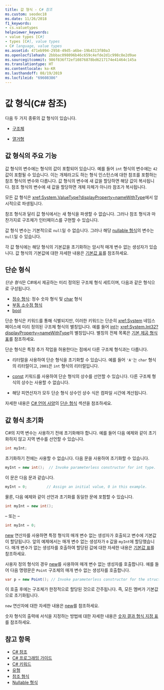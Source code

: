 ```yaml
---
title: 값 형식 - C# 참조
ms.custom: seodec18
ms.date: 11/26/2018
f1_keywords:
- cs.valuetypes
helpviewer_keywords:
- value types [C#]
- types [C#], value types
- C# language, value types
ms.assetid: 471eb994-2958-49d5-a6be-19b4313f80a3
ms.openlocfilehash: 2bbbac098096b46c659c4efde2d1c998c8e2d9ae
ms.sourcegitcommit: 986f836f72ef10876878bd6217174e41464c145a
ms.translationtype: HT
ms.contentlocale: ko-KR
ms.lasthandoff: 08/19/2019
ms.locfileid: "69608386"
---
```

# <a name="value-types-c-reference"></a>값 형식(C# 참조)

다음 두 가지 종류의 값 형식이 있습니다.

- [구조체](struct.md)

- [열거형](enum.md)

## <a name="main-features-of-value-types"></a>값 형식의 주요 기능

값 형식의 변수에는 형식의 값이 포함되어 있습니다. 예를 들어 `int` 형식의 변수에는 `42` 값이 포함될 수 있습니다. 이는 개체라고도 하는 형식 인스턴스에 대한 참조를 포함하는 참조 형식의 변수와 다릅니다. 값 형식의 변수에 새 값을 할당하면 해당 값이 복사됩니다. 참조 형식의 변수에 새 값을 할당하면 개체 자체가 아니라 참조가 복사됩니다.

모든 값 형식은 <xref:System.ValueType?displayProperty=nameWithType>에서 암시적으로 파생됩니다.

참조 형식과 달리 값 형식에서는 새 형식을 파생할 수 없습니다. 그러나 참조 형식과 마찬가지로 구조체가 인터페이스를 구현할 수 있습니다.

값 형식 변수는 기본적으로 `null`일 수 없습니다. 그러나 해당 [nullable 형식](../../programming-guide/nullable-types/index.md)의 변수는 `null`일 수 있습니다.

각 값 형식에는 해당 형식의 기본값을 초기화하는 암시적 매개 변수 없는 생성자가 있습니다. 값 형식의 기본값에 대한 자세한 내용은 [기본값 표](default-values-table.md)를 참조하세요.

## <a name="simple-types"></a>단순 형식

*단순 형식*은 C#에서 제공하는 미리 정의된 구조체 형식 세트이며, 다음과 같은 형식으로 구성됩니다.

- [정수 형식](../builtin-types/integral-numeric-types.md): 정수 숫자 형식 및 [char](char.md) 형식
- [부동 소수점 형식](../builtin-types/floating-point-numeric-types.md)
- [bool](bool.md)

단순 형식은 키워드를 통해 식별되지만, 이러한 키워드는 단순히 <xref:System> 네임스페이스에 미리 정의된 구조체 형식의 별칭입니다. 예를 들어 [int](../builtin-types/integral-numeric-types.md)는 <xref:System.Int32?displayProperty=nameWithType>의 별칭입니다. 별칭의 전체 목록은 [기본 제공 형식 표](built-in-types-table.md)를 참조하세요.

단순 형식은 특정 추가 작업을 허용한다는 점에서 다른 구조체 형식과는 다릅니다.

- 리터럴을 사용하여 단순 형식을 초기화할 수 있습니다. 예를 들어 `'A'`는 `char` 형식의 리터럴이고, `2001`은 `int` 형식의 리터럴입니다.

- [const](const.md) 키워드를 사용하여 단순 형식의 상수를 선언할 수 있습니다. 다른 구조체 형식의 상수는 사용할 수 없습니다.

- 해당 피연산자가 모두 단순 형식 상수인 상수 식은 컴파일 시간에 계산됩니다.

자세한 내용은 [C# 언어 사양](../language-specification/index.md)의 [단순 형식](~/_csharplang/spec/types.md#simple-types) 섹션을 참조하세요.

## <a name="initializing-value-types"></a>값 형식 초기화

C#의 지역 변수는 사용하기 전에 초기화해야 합니다. 예를 들어 다음 예제와 같이 초기화하지 않고 지역 변수를 선언할 수 있습니다.

```csharp
int myInt;
```

초기화하기 전에는 사용할 수 없습니다. 다음 문을 사용하여 초기화할 수 있습니다.

```csharp
myInt = new int();  // Invoke parameterless constructor for int type.
```

이 문은 다음 문과 같습니다.

```csharp
myInt = 0;         // Assign an initial value, 0 in this example.
```

물론, 다음 예제와 같이 선언과 초기화를 동일한 문에 포함할 수 있습니다.

```csharp
int myInt = new int();
```

– 또는 –

```csharp
int myInt = 0;
```

[new](../operators/new-operator.md) 연산자를 사용하면 특정 형식의 매개 변수 없는 생성자가 호출되고 변수에 기본값이 할당됩니다. 앞의 예제에서는 매개 변수 없는 생성자가 `0` 값을 `myInt`에 할당했습니다. 매개 변수가 없는 생성자를 호출하여 할당된 값에 대한 자세한 내용은 [기본값 표](default-values-table.md)를 참조하세요.

사용자 정의 형식의 경우 [new](../operators/new-operator.md)를 사용하여 매개 변수 없는 생성자를 호출합니다. 예를 들어 다음 명령문은 `Point` 구조체의 매개 변수 없는 생성자를 호출합니다.

```csharp
var p = new Point(); // Invoke parameterless constructor for the struct.
```

이 호출 후에는 구조체가 한정적으로 할당된 것으로 간주됩니다. 즉, 모든 멤버가 기본값으로 초기화됩니다.

`new` 연산자에 대한 자세한 내용은 [new](../operators/new-operator.md)를 참조하세요.

숫자 형식의 출력에 서식을 지정하는 방법에 대한 자세한 내용은 [숫자 결과 형식 지정 표](formatting-numeric-results-table.md)를 참조하세요.

## <a name="see-also"></a>참고 항목

- [C# 참조](../index.md)
- [C# 프로그래밍 가이드](../../programming-guide/index.md)
- [C# 키워드](index.md)
- [유형](types.md)
- [참조 형식](reference-types.md)
- [Nullable 형식](../../programming-guide/nullable-types/index.md)
